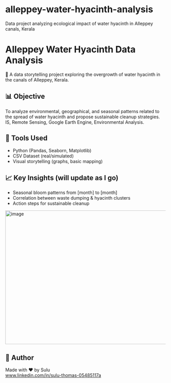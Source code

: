 # alleppey-water-hyacinth-analysis
Data project analyzing ecological impact of water hyacinth in Alleppey canals, Kerala
# Alleppey Water Hyacinth Data Analysis

🌱 A data storytelling project exploring the overgrowth of water hyacinth in the canals of Alleppey, Kerala.

## 📊 Objective

To analyze environmental, geographical, and seasonal patterns related to the spread of water hyacinth and propose sustainable cleanup strategies.
IS, Remote Sensing, Google Earth Engine, Environmental Analysis.

## 🔧 Tools Used
- Python (Pandas, Seaborn, Matplotlib)
- CSV Dataset (real/simulated)
- Visual storytelling (graphs, basic mapping)

## 📈 Key Insights (will update as I go)
- Seasonal bloom patterns from [month] to [month]
- Correlation between waste dumping & hyacinth clusters
- Action steps for sustainable cleanup




<img width="1309" height="420" alt="image" src="https://github.com/user-attachments/assets/dea11b0e-6861-4660-a3d0-e9be254eb39e" />



## 📝 Author

Made with ❤️ by Sulu  
www.linkedin.com/in/sulu-thomas-05485117a

